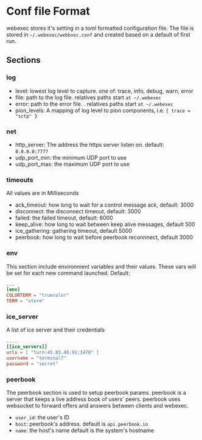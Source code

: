 # Conf file Format

webexec stores it's setting in a toml formatted configuration file. The file is
stored in `~/.webexec/webbxec.conf` and created based on a default of first
run. 


## Sections

### log

- level: lowest log level to capture. one of: trace, info, debug, warn, error
- file: path to the log file. relatives paths start `at ~/.webexec`
- error: path to the error file. . relatives paths start `at ~/.webexec`
- pion_levels: A mapping of log level to pion components, i.e. `{ trace = "sctp" }`

### net

- http_server: The address the https server listen on. default: `0.0.0.0:7777`
- udp_port_min: the minimum UDP port to use
- udp_port_max: the maximum UDP port to use

### timeouts

All values are in Milliseconds

- ack_timeout: how long to wait for a control message ack, default: 3000
- disconnect: the disconnect timeout, default: 3000
- failed: the failed timeout, default: 6000
- keep_alive: how long to wait between keep alive messages, default 500
- ice_gathering: gathering timeout, default 5000
- peerbook: how long to wait before peerbook reconnnect, default 3000

### env 

This section include environment variables and their values. These vars will be
set for each new command launched. Default:

``` toml
...
[env]
COLORTERM = "truecolor"
TERM = "xterm"
```
### ice_server

A list of ice server and their credentials

```toml
....
[[ice_servers]]
urls = [ "turn:45.83.40.91:3478" ]
username = "terminal7"
password = "secret"
```

### peerbook

The peerbook section is used to setup peerbook params. peerbook is a server
that keeps a live address book of users' peers. peerbook uses websocket
to forward offers and answers between clients and webexec.

- `user_id`: the user's ID  
- `host`: peerbook's address. default is `api.peerbook.io`
- `name`: the host's name default is the system's hostname
